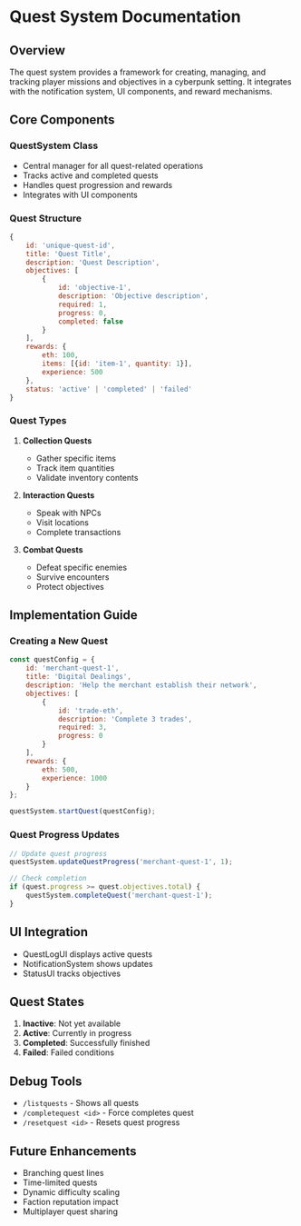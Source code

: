 # Quest System Documentation

## Overview
The quest system provides a framework for creating, managing, and tracking player missions and objectives in a cyberpunk setting. It integrates with the notification system, UI components, and reward mechanisms.

## Core Components

### QuestSystem Class
- Central manager for all quest-related operations
- Tracks active and completed quests
- Handles quest progression and rewards
- Integrates with UI components

### Quest Structure
```javascript
{
    id: 'unique-quest-id',
    title: 'Quest Title',
    description: 'Quest Description',
    objectives: [
        {
            id: 'objective-1',
            description: 'Objective description',
            required: 1,
            progress: 0,
            completed: false
        }
    ],
    rewards: {
        eth: 100,
        items: [{id: 'item-1', quantity: 1}],
        experience: 500
    },
    status: 'active' | 'completed' | 'failed'
}
```

### Quest Types
1. **Collection Quests**
   - Gather specific items
   - Track item quantities
   - Validate inventory contents

2. **Interaction Quests**
   - Speak with NPCs
   - Visit locations
   - Complete transactions

3. **Combat Quests**
   - Defeat specific enemies
   - Survive encounters
   - Protect objectives

## Implementation Guide

### Creating a New Quest
```javascript
const questConfig = {
    id: 'merchant-quest-1',
    title: 'Digital Dealings',
    description: 'Help the merchant establish their network',
    objectives: [
        {
            id: 'trade-eth',
            description: 'Complete 3 trades',
            required: 3,
            progress: 0
        }
    ],
    rewards: {
        eth: 500,
        experience: 1000
    }
};

questSystem.startQuest(questConfig);
```

### Quest Progress Updates
```javascript
// Update quest progress
questSystem.updateQuestProgress('merchant-quest-1', 1);

// Check completion
if (quest.progress >= quest.objectives.total) {
    questSystem.completeQuest('merchant-quest-1');
}
```

## UI Integration
- QuestLogUI displays active quests
- NotificationSystem shows updates
- StatusUI tracks objectives

## Quest States
1. **Inactive**: Not yet available
2. **Active**: Currently in progress
3. **Completed**: Successfully finished
4. **Failed**: Failed conditions

## Debug Tools
- `/listquests` - Shows all quests
- `/completequest <id>` - Force completes quest
- `/resetquest <id>` - Resets quest progress

## Future Enhancements
- Branching quest lines
- Time-limited quests
- Dynamic difficulty scaling
- Faction reputation impact
- Multiplayer quest sharing
